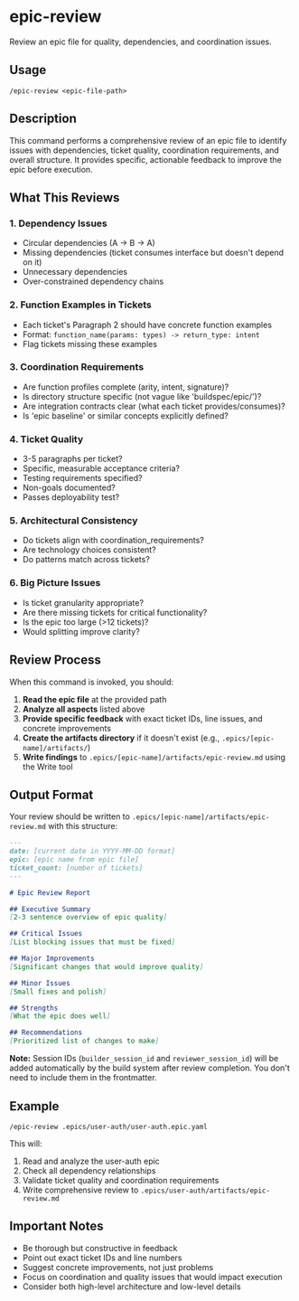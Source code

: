 # epic-review

Review an epic file for quality, dependencies, and coordination issues.

## Usage

```
/epic-review <epic-file-path>
```

## Description

This command performs a comprehensive review of an epic file to identify issues with dependencies, ticket quality, coordination requirements, and overall structure. It provides specific, actionable feedback to improve the epic before execution.

## What This Reviews

### 1. Dependency Issues
- Circular dependencies (A → B → A)
- Missing dependencies (ticket consumes interface but doesn't depend on it)
- Unnecessary dependencies
- Over-constrained dependency chains

### 2. Function Examples in Tickets
- Each ticket's Paragraph 2 should have concrete function examples
- Format: `function_name(params: types) -> return_type: intent`
- Flag tickets missing these examples

### 3. Coordination Requirements
- Are function profiles complete (arity, intent, signature)?
- Is directory structure specific (not vague like 'buildspec/epic/')?
- Are integration contracts clear (what each ticket provides/consumes)?
- Is 'epic baseline' or similar concepts explicitly defined?

### 4. Ticket Quality
- 3-5 paragraphs per ticket?
- Specific, measurable acceptance criteria?
- Testing requirements specified?
- Non-goals documented?
- Passes deployability test?

### 5. Architectural Consistency
- Do tickets align with coordination_requirements?
- Are technology choices consistent?
- Do patterns match across tickets?

### 6. Big Picture Issues
- Is ticket granularity appropriate?
- Are there missing tickets for critical functionality?
- Is the epic too large (>12 tickets)?
- Would splitting improve clarity?

## Review Process

When this command is invoked, you should:

1. **Read the epic file** at the provided path
2. **Analyze all aspects** listed above
3. **Provide specific feedback** with exact ticket IDs, line issues, and concrete improvements
4. **Create the artifacts directory** if it doesn't exist (e.g., `.epics/[epic-name]/artifacts/`)
5. **Write findings** to `.epics/[epic-name]/artifacts/epic-review.md` using the Write tool

## Output Format

Your review should be written to `.epics/[epic-name]/artifacts/epic-review.md` with this structure:

```markdown
---
date: [current date in YYYY-MM-DD format]
epic: [epic name from epic file]
ticket_count: [number of tickets]
---

# Epic Review Report

## Executive Summary
[2-3 sentence overview of epic quality]

## Critical Issues
[List blocking issues that must be fixed]

## Major Improvements
[Significant changes that would improve quality]

## Minor Issues
[Small fixes and polish]

## Strengths
[What the epic does well]

## Recommendations
[Prioritized list of changes to make]
```

**Note:** Session IDs (`builder_session_id` and `reviewer_session_id`) will be added automatically by the build system after review completion. You don't need to include them in the frontmatter.

## Example

```
/epic-review .epics/user-auth/user-auth.epic.yaml
```

This will:
1. Read and analyze the user-auth epic
2. Check all dependency relationships
3. Validate ticket quality and coordination requirements
4. Write comprehensive review to `.epics/user-auth/artifacts/epic-review.md`

## Important Notes

- Be thorough but constructive in feedback
- Point out exact ticket IDs and line numbers
- Suggest concrete improvements, not just problems
- Focus on coordination and quality issues that would impact execution
- Consider both high-level architecture and low-level details
